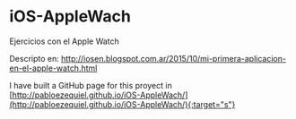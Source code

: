 # iOS-AppleWach

Ejercicios con el Apple Watch

Descripto en:
http://iosen.blogspot.com.ar/2015/10/mi-primera-aplicacion-en-el-apple-watch.html

I have built a GitHub page for this proyect in
[http://pabloezequiel.github.io/iOS-AppleWach/](http://pabloezequiel.github.io/iOS-AppleWach/){:target="s"}

